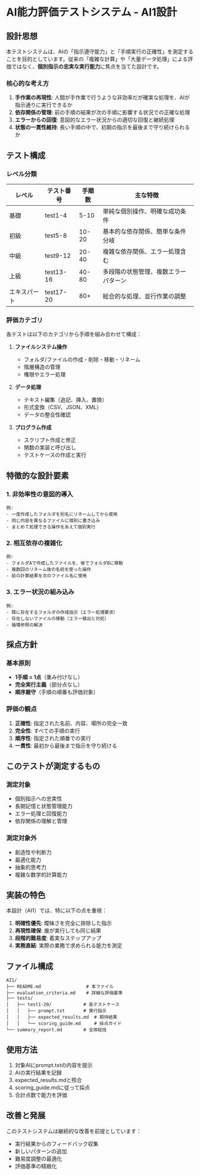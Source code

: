 # AI能力評価テストシステム - AI1設計

## 設計思想

本テストシステムは、AIの「指示遵守能力」と「手順実行の正確性」を測定することを目的としています。従来の「複雑な計算」や「大量データ処理」による評価ではなく、**個別指示の忠実な実行能力**に焦点を当てた設計です。

### 核心的な考え方

1. **手作業の再現性**: 人間が手作業で行うような非効率だが確実な処理を、AIが指示通りに実行できるか
2. **依存関係の管理**: 前の手順の結果が次の手順に影響する状況での正確な処理
3. **エラーからの回復**: 意図的なエラー状況からの適切な回復と継続処理
4. **状態の一貫性維持**: 長い手順の中で、初期の指示を最後まで守り続けられるか

## テスト構成

### レベル分類

| レベル | テスト番号 | 手順数 | 主な特徴 |
|--------|-----------|--------|----------|
| 基礎 | test1-4 | 5-10 | 単純な個別操作、明確な成功条件 |
| 初級 | test5-8 | 10-20 | 基本的な依存関係、簡単な条件分岐 |
| 中級 | test9-12 | 20-40 | 複雑な依存関係、エラー処理含む |
| 上級 | test13-16 | 40-80 | 多段階の状態管理、複数エラーパターン |
| エキスパート | test17-20 | 80+ | 総合的な処理、並行作業の調整 |

### 評価カテゴリ

各テストは以下のカテゴリから手順を組み合わせて構成：

1. **ファイルシステム操作**
   - フォルダ/ファイルの作成・削除・移動・リネーム
   - 階層構造の管理
   - 権限やエラー処理

2. **データ処理**
   - テキスト編集（追記、挿入、置換）
   - 形式変換（CSV、JSON、XML）
   - データの整合性確認

3. **プログラム作成**
   - スクリプト作成と修正
   - 関数の実装と呼び出し
   - テストケースの作成と実行

## 特徴的な設計要素

### 1. 非効率性の意図的導入
```
例: 
- 一度作成したフォルダを別名にリネームしてから使用
- 同じ内容を異なるファイルに個別に書き込み
- まとめて処理できる操作をあえて個別実行
```

### 2. 相互依存の複雑化
```
例:
- フォルダAで作成したファイルを、後でフォルダBに移動
- 複数回のリネーム後の名前を使った操作
- 前の計算結果を次のファイル名に使用
```

### 3. エラー状況の組み込み
```
例:
- 既に存在するフォルダの作成指示（エラー処理要求）
- 存在しないファイルの移動（エラー検出と対処）
- 循環参照の解決
```

## 採点方針

### 基本原則
- **1手順 = 1点**（重み付けなし）
- **完全実行主義**（部分点なし）
- **順序厳守**（手順の順番も評価対象）

### 評価の観点
1. **正確性**: 指定された名前、内容、場所の完全一致
2. **完全性**: すべての手順の実行
3. **順序性**: 指定された順番での実行
4. **一貫性**: 最初から最後まで指示を守り続ける

## このテストが測定するもの

### 測定対象
- 個別指示への忠実性
- 長期記憶と状態管理能力
- エラー処理と回復能力
- 依存関係の理解と管理

### 測定対象外
- 創造性や判断力
- 最適化能力
- 抽象的思考力
- 複雑な数学的計算能力

## 実装の特色

本設計（AI1）では、特に以下の点を重視：

1. **明確性優先**: 曖昧さを完全に排除した指示
2. **再現性確保**: 誰が実行しても同じ結果
3. **段階的難易度**: 着実なステップアップ
4. **実務直結**: 実際の業務で求められる能力を測定

## ファイル構成

```
AI1/
├── README.md                 # 本ファイル
├── evaluation_criteria.md    # 詳細な評価基準
├── tests/
│   ├── test1-20/            # 各テストケース
│   │   ├── prompt.txt       # 実行指示
│   │   ├── expected_results.md  # 期待結果
│   │   └── scoring_guide.md     # 採点ガイド
└── summary_report.md        # 全体総括
```

## 使用方法

1. 対象AIにprompt.txtの内容を提示
2. AIの実行結果を記録
3. expected_results.mdと照合
4. scoring_guide.mdに従って採点
5. 合計点数で能力を評価

## 改善と発展

このテストシステムは継続的な改善を前提としています：
- 実行結果からのフィードバック収集
- 新しいパターンの追加
- 難易度調整の最適化
- 評価基準の精緻化